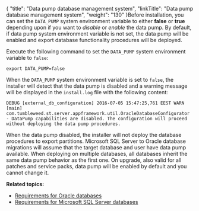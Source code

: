 {
    "title": "Data pump database management system",
    "linkTitle": "Data pump database management system",
    "weight": "130"
}Before installation, you can set the `DATA_PUMP` system environment variable to either **false** or **true** depending upon if you want to *disable* or *enable* the data pump. By default, if data pump system environment variable is not set, the data pump will be enabled and export database functionality procedures will be deployed.

Execute the following command to set the `DATA_PUMP` system environment variable to `false`:

`export DATA_PUMP=false`

When the `DATA_PUMP` system environment variable is set to `false`, the installer will detect that the data pump is disabled and a warning message will be displayed in the `install.log` file with the following content:


    DEBUG [external_db_configuration] 2016-07-05 15:47:25,761 EEST WARN [main] com.tumbleweed.st.server.appframework.util.OracleDatabaseConfigurator - DataPump capabilities are disabled. The configuration will proceed without deploying the data pump procedures.

When the data pump disabled, the installer will not deploy the database procedures to export partitions. Microsoft SQL Server to Oracle database migrations will assume that the target database and user have data pump available. When deploying on multiple databases, all databases inherit the same data pump behavior as the first one. On upgrade, also valid for all patches and service packs, data pump will be enabled by default and you cannot change it.

**Related topics:**

-   [Requirements for Oracle databases](../)
-   [Requirements for Microsoft SQL Server databases](../../requirements_for_sql_databases)
